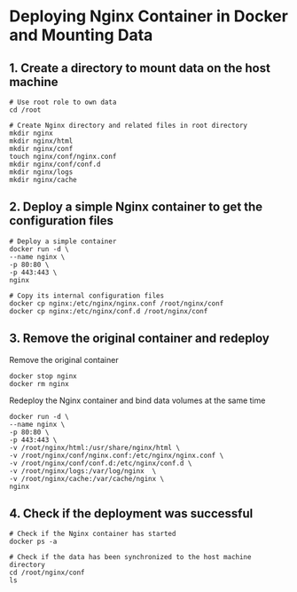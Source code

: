 # Deploying Nginx Container in Docker and Mounting Data

## 1. Create a directory to mount data on the host machine

```shell
# Use root role to own data
cd /root

# Create Nginx directory and related files in root directory
mkdir nginx
mkdir nginx/html
mkdir nginx/conf
touch nginx/conf/nginx.conf
mkdir nginx/conf/conf.d
mkdir nginx/logs
mkdir nginx/cache
```

## 2. Deploy a simple Nginx container to get the configuration files

```shell
# Deploy a simple container
docker run -d \
--name nginx \
-p 80:80 \
-p 443:443 \
nginx

# Copy its internal configuration files
docker cp nginx:/etc/nginx/nginx.conf /root/nginx/conf
docker cp nginx:/etc/nginx/conf.d /root/nginx/conf
```

## 3. Remove the original container and redeploy

Remove the original container

```shell
docker stop nginx
docker rm nginx
```

Redeploy the Nginx container and bind data volumes at the same time

```shell
docker run -d \
--name nginx \
-p 80:80 \
-p 443:443 \
-v /root/nginx/html:/usr/share/nginx/html \
-v /root/nginx/conf/nginx.conf:/etc/nginx/nginx.conf \
-v /root/nginx/conf/conf.d:/etc/nginx/conf.d \
-v /root/nginx/logs:/var/log/nginx  \
-v /root/nginx/cache:/var/cache/nginx \
nginx
```

## 4. Check if the deployment was successful

```shell
# Check if the Nginx container has started
docker ps -a

# Check if the data has been synchronized to the host machine directory
cd /root/nginx/conf
ls
```